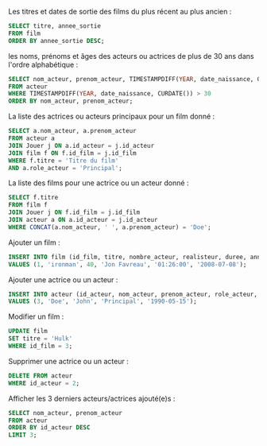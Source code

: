 Les titres et dates de sortie des films du plus récent au plus ancien :

````sql
SELECT titre, annee_sortie
FROM film
ORDER BY annee_sortie DESC;
````


les noms, prénoms et âges des acteurs ou actrices de plus de 30 ans dans l'ordre alphabétique :

````sql
SELECT nom_acteur, prenom_acteur, TIMESTAMPDIFF(YEAR, date_naissance, CURDATE()) AS age
FROM acteur
WHERE TIMESTAMPDIFF(YEAR, date_naissance, CURDATE()) > 30
ORDER BY nom_acteur, prenom_acteur;
````

La liste des actrices ou acteurs principaux pour un film donné :
````sql
SELECT a.nom_acteur, a.prenom_acteur
FROM acteur a
JOIN Jouer j ON a.id_acteur = j.id_acteur
JOIN film f ON f.id_film = j.id_film
WHERE f.titre = 'Titre du film'
AND a.role_acteur = 'Principal';
````

La liste des films pour une actrice ou un acteur donné :
````sql
SELECT f.titre
FROM film f
JOIN Jouer j ON f.id_film = j.id_film
JOIN acteur a ON a.id_acteur = j.id_acteur
WHERE CONCAT(a.nom_acteur, ' ', a.prenom_acteur) = 'Doe';
````

Ajouter un film :
````sql
INSERT INTO film (id_film, titre, nombre_acteur, realisteur, duree, annee_sortie)
VALUES (1, 'ironman', 40, 'Jon Favreau', '01:26:00', '2008-07-08');
````

Ajouter une actrice ou un acteur :
````sql
INSERT INTO acteur (id_acteur, nom_acteur, prenom_acteur, role_acteur, date_naissance)
VALUES (3, 'Doe', 'John', 'Principal', '1990-05-15');
````


Modifier un film :
````sql
UPDATE film
SET titre = 'Hulk'
WHERE id_film = 3;
````

Supprimer une actrice ou un acteur :
````sql
DELETE FROM acteur
WHERE id_acteur = 2;
````

Afficher les 3 derniers acteurs/actrices ajouté(e)s :
````sql
SELECT nom_acteur, prenom_acteur
FROM acteur
ORDER BY id_acteur DESC
LIMIT 3;
````
